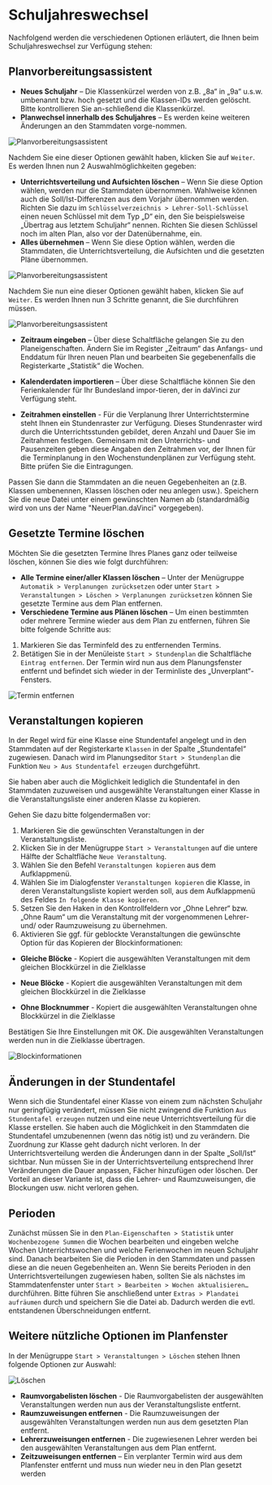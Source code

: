 # Schuljahreswechsel

Nachfolgend werden die verschiedenen Optionen erläutert, die Ihnen beim Schuljahreswechsel zur Verfügung stehen:  

## Planvorbereitungsassistent

* **Neues Schuljahr** – Die Klassenkürzel werden von z.B. „8a“ in „9a“ u.s.w. umbenannt bzw. hoch gesetzt und die Klassen-IDs werden gelöscht. Bitte kontrollieren Sie an-schließend die Klassenkürzel.
* **Planwechsel innerhalb des Schuljahres** – Es werden keine weiteren Änderungen an den Stammdaten vorge-nommen.

![Planvorbereitungsassistent](/assets/images/stundenplan/07.png)

Nachdem Sie eine dieser Optionen gewählt haben, klicken Sie auf `Weiter`. Es werden Ihnen nun 2 Auswahlmöglichkeiten gegeben: 

* **Unterrichtsverteilung und Aufsichten löschen** – Wenn Sie diese Option wählen, werden nur die Stammdaten übernommen. Wahlweise können auch die Soll/Ist-Differenzen aus dem Vorjahr übernommen werden. Richten Sie dazu im `Schlüsselverzeichnis > Lehrer-Soll-Schlüssel` einen neuen Schlüssel mit dem Typ „D“ ein, den Sie beispielsweise „Übertrag aus letztem Schuljahr“ nennen. Richten Sie diesen Schlüssel noch im alten Plan, also vor der Datenübernahme, ein.
* **Alles übernehmen** – Wenn Sie diese Option wählen, werden die Stammdaten, die Unterrichtsverteilung, die Aufsichten und die gesetzten Pläne übernommen.

![Planvorbereitungsassistent](/assets/images/stundenplan/08.png)

Nachdem Sie nun eine dieser Optionen gewählt haben, klicken Sie auf `Weiter`. Es werden Ihnen nun 3 Schritte genannt, die Sie durchführen müssen.

![Planvorbereitungsassistent](/assets/images/stundenplan/09.png)

* **Zeitraum eingeben** – Über diese Schaltfläche gelangen Sie zu den Planeigenschaften. Ändern Sie im Register „Zeitraum“ das Anfangs- und Enddatum für Ihren neuen Plan und bearbeiten Sie gegebenenfalls die Registerkarte „Statistik“ die Wochen. 

* **Kalenderdaten importieren** – Über diese Schaltfläche können Sie den Ferienkalender für Ihr Bundesland impor-tieren, der in daVinci zur Verfügung steht. 

* **Zeitrahmen einstellen** - Für die Verplanung Ihrer Unterrichtstermine steht Ihnen ein Stundenraster zur Verfügung. Dieses Stundenraster wird durch die Unterrichtsstunden gebildet, deren Anzahl und Dauer Sie im Zeitrahmen festlegen. Gemeinsam mit den Unterrichts- und Pausenzeiten geben diese Angaben den Zeitrahmen vor, der Ihnen für die Terminplanung in den Wochenstundenplänen zur Verfügung steht. Bitte prüfen Sie die Eintragungen.

Passen Sie dann die Stammdaten an die neuen Gegebenheiten an (z.B. Klassen umbenennen, Klassen löschen oder neu anlegen usw.). Speichern Sie die neue Datei unter einem gewünschten Namen ab (standardmäßig wird von uns der Name "NeuerPlan.daVinci" vorgegeben).

## Gesetzte Termine löschen

Möchten Sie die gesetzten Termine Ihres Planes ganz oder teilweise löschen, können Sie dies wie folgt durchführen:

* **Alle Termine einer/aller Klassen löschen** – Unter der Menügruppe `Automatik > Verplanungen zurücksetzen` oder unter `Start > Veranstaltungen > Löschen > Verplanungen zurücksetzen` können Sie gesetzte Termine aus dem Plan entfernen.
* **Verschiedene Termine aus Plänen löschen** – Um einen bestimmten oder mehrere Termine wieder aus dem Plan zu entfernen, führen Sie bitte folgende Schritte aus:
  
1. Markieren Sie das Terminfeld des zu entfernenden Termins.
2. Betätigen Sie in der Menüleiste `Start > Stundenplan` die Schaltfläche `Eintrag entfernen`. Der Termin wird nun aus dem Planungsfenster entfernt und befindet sich wieder in der Terminliste des „Unverplant“-Fensters.

![Termin entfernen](/assets/images/stundenplan/10.png)

## Veranstaltungen kopieren

In der Regel wird für eine Klasse eine Stundentafel angelegt und in den Stammdaten auf der Registerkarte `Klassen` in der Spalte „Stundentafel“ zugewiesen. Danach wird im Planungseditor `Start > Stundenplan` die Funktion `Neu > Aus Stundentafel erzeugen` durchgeführt.

Sie haben aber auch die Möglichkeit lediglich die Stundentafel in den Stammdaten zuzuweisen und ausgewählte Veranstaltungen einer Klasse in die Veranstaltungsliste einer anderen Klasse zu kopieren.

Gehen Sie dazu bitte folgendermaßen vor: 

1. Markieren Sie die gewünschten Veranstaltungen in der Veranstaltungsliste.
2. Klicken Sie in der Menügruppe `Start > Veranstaltungen` auf die untere Hälfte der Schaltfläche `Neue Veranstaltung`.
3. Wählen Sie den Befehl `Veranstaltungen kopieren` aus dem Aufklappmenü.
4. Wählen Sie im Dialogfenster `Veranstaltungen kopieren` die Klasse, in deren Veranstaltungsliste kopiert werden soll, aus dem Aufklappmenü des Feldes `In folgende Klasse kopieren`.
5. Setzen Sie den Haken in den Kontrollfeldern vor „Ohne Lehrer“ bzw. „Ohne Raum“ um die Veranstaltung mit der vorgenommenen Lehrer- und/ oder Raumzuweisung zu übernehmen.
6. Aktivieren Sie ggf. für geblockte Veranstaltungen die gewünschte Option für das Kopieren der Blockinformationen:
   
* **Gleiche Blöcke** - Kopiert die ausgewählten Veranstaltungen mit dem gleichen Blockkürzel in die Zielklasse
   
* **Neue Blöcke** - Kopiert die ausgewählten Veranstaltungen mit dem gleichen Blockkürzel in die Zielklasse
  
* **Ohne Blocknummer** - Kopiert die ausgewählten Veranstaltungen ohne Blockkürzel in die Zielklasse

Bestätigen Sie Ihre Einstellungen mit OK. 
Die ausgewählten Veranstaltungen werden nun in die Zielklasse übertragen. 

![Blockinformationen](/assets/images/stundenplan/11.png)

## Änderungen in der Stundentafel

Wenn sich die Stundentafel einer Klasse von einem zum nächsten Schuljahr nur geringfügig verändert, müssen Sie nicht zwingend die Funktion `Aus Stundentafel erzeugen` nutzen und eine neue Unterrichtsverteilung für die Klasse erstellen. Sie haben auch die Möglichkeit in den Stammdaten die Stundentafel umzubenennen (wenn das nötig ist) und zu verändern. Die Zuordnung zur Klasse geht dadurch nicht verloren. In der Unterrichtsverteilung werden die Änderungen dann in der Spalte „Soll/Ist“ sichtbar. Nun müssen Sie in der Unterrichtsverteilung entsprechend Ihrer Veränderungen die Dauer anpassen, Fächer hinzufügen oder löschen. Der Vorteil an dieser Variante ist, dass die Lehrer- und Raumzuweisungen, die Blockungen usw. nicht verloren gehen.

## Perioden

Zunächst müssen Sie in den `Plan-Eigenschaften > Statistik` unter `Wochenbezogene Summen` die Wochen bearbeiten und eingeben welche Wochen Unterrichtswochen und welche Ferienwochen im neuen Schuljahr sind.
Danach bearbeiten Sie die Perioden in den Stammdaten und passen diese an die neuen Gegebenheiten an.
Wenn Sie bereits Perioden in den Unterrichtsverteilungen zugewiesen haben, sollten Sie als nächstes im Stammdatenfenster unter `Start > Bearbeiten > Wochen aktualisieren…` durchführen. Bitte führen Sie anschließend unter `Extras > Plandatei aufräumen` durch und speichern Sie die Datei ab. Dadurch werden die evtl. entstandenen Überschneidungen entfernt.

## Weitere nützliche Optionen im Planfenster

In der Menügruppe `Start > Veranstaltungen > Löschen` stehen Ihnen folgende Optionen zur Auswahl:

![Löschen](/assets/images/stundenplan/12.png)

* **Raumvorgabelisten löschen** - Die Raumvorgabelisten der ausgewählten Veranstaltungen werden nun aus der Veranstaltungsliste entfernt.
* **Raumzuweisungen entfernen** - Die Raumzuweisungen der ausgewählten Veranstaltungen werden nun aus dem gesetzten Plan entfernt.
* **Lehrerzuweisungen entfernen** - Die zugewiesenen Lehrer werden bei den ausgewählten Veranstaltungen aus dem Plan entfernt.
* **Zeitzuweisungen entfernen** – Ein verplanter Termin wird aus dem Planfenster entfernt und muss nun wieder neu in den Plan gesetzt werden

